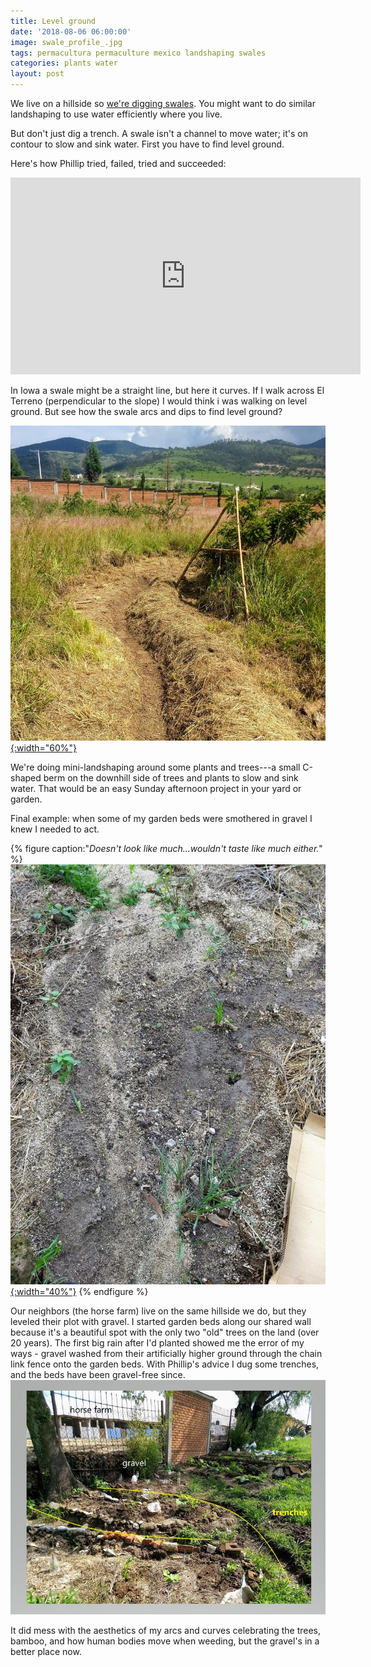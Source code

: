 ```yaml
---
title: Level ground
date: '2018-08-06 06:00:00'
image: swale_profile_.jpg
tags: permacultura permaculture mexico landshaping swales
categories: plants water
layout: post
---
```


We live on a hillside so [we're digging swales](https://reverdecer.annalisagross.com/2018/08/03/swales/). You might want to do similar landshaping to use water efficiently where you live.

But don't just dig a trench. A swale isn't a channel to move water; it's on contour to slow and sink water. First you have to find level ground.

Here's how Phillip tried, failed, tried and succeeded:
<iframe width="560" height="315" src="https://www.youtube-nocookie.com/embed/FwsZHc6vfEU" frameborder="0" allow="autoplay; encrypted-media" allowfullscreen></iframe>

In Iowa a swale might be a straight line, but here it curves. If I walk across El Terreno (perpendicular to the slope) I would think i was walking on level ground. But see how the swale  arcs and dips to find level ground?


[![](/images/swale_square_.jpg){:width="60%"}](/images/swale_square.jpg)

We're doing mini-landshaping around some plants and trees---a small C-shaped berm on the downhill side of trees and plants to slow and sink water. That would be an easy Sunday afternoon project in your yard or garden.

Final example: when some of my garden beds were smothered in gravel I knew I needed to act.

{% figure caption:"*Doesn't look like much...wouldn't taste like much either.*" %}
[![](/images/gravel_garden_.jpg){:width="40%"}](/images/gravel_garden.jpg)
{% endfigure %}

Our neighbors (the horse farm) live on the same hillside we do, but they leveled their plot with gravel. I started garden beds along our shared wall because it's a beautiful spot with the only two "old" trees on the land (over 20 years). The first big rain after I'd planted showed me the error of my ways - gravel washed from their artificially higher ground through the chain link fence onto the garden beds. With Phillip's advice I dug some trenches, and the beds have been gravel-free since.
[![](/images/trench_text_.jpg)](/images/trench_text.jpg)

It did mess with the aesthetics of my arcs and curves celebrating the trees, bamboo, and how human bodies move when weeding, but the gravel's in a better place now.